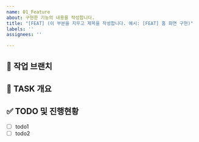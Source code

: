 ```yaml
---
name: 01_Feature
about: 구현한 기능의 내용을 작성합니다.
title: "[FEAT] (이 부분을 지우고 제목을 작성합니다. 예시: [FEAT] 홈 화면 구현)"
labels: ''
assignees: ''

---
```


<!-- Assignees 체크하기 -->

## 🌴 작업 브랜치 <!-- 작업할 브랜치 명시 -->

## 💼 TASK 개요 <!-- 개발할 기능에 대한 간단한 설명 작성 -->

## ✅ TODO 및 진행현황 <!-- 할 일 목록을 만들고 진행사항 표시 -->

- [ ] todo1
- [ ] todo2
